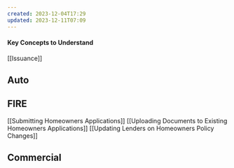 ```yaml
---
created: 2023-12-04T17:29
updated: 2023-12-11T07:09
---
```

#### Key Concepts to Understand 
[[Issuance]] 

## Auto 

## FIRE 
[[Submitting Homeowners Applications]]
[[Uploading Documents to Existing Homeowners Applications]]
[[Updating Lenders on Homeowners Policy Changes]]
## Commercial
